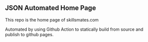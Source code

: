 ## JSON Automated Home Page

This repo is the home page of skillsmates.com

Automated by using Github Action to statically build from source and publish to github pages.
